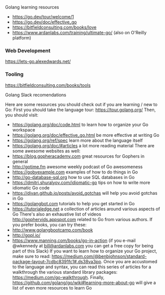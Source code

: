 Golang learning resources

* https://go.dev/tour/welcome/1
* https://go.dev/doc/effective_go
* https://bitfieldconsulting.com/books/love
* https://www.ardanlabs.com/training/ultimate-go/ (also on O'Reilly platform)

### Web Development
https://lets-go.alexedwards.net/

### Tooling
https://bitfieldconsulting.com/books/tools


Golang Slack recomendations

Here are some resources you should check out if you are learning / new to Go:
First you should take the language tour: https://tour.golang.org/
Then, you should visit:
- https://golang.org/doc/code.html to learn how to organize your Go workspace
- https://golang.org/doc/effective_go.html be more effective at writing Go
- https://golang.org/ref/spec learn more about the language itself
- https://golang.org/doc/#articles a lot more reading material
There are some awesome websites as well:
- https://blog.gopheracademy.com great resources for Gophers in general
- http://gotime.fm awesome weekly podcast of Go awesomeness
- https://gobyexample.com examples of how to do things in Go
- http://go-database-sql.org how to use SQL databases in Go
- https://dmitri.shuralyov.com/idiomatic-go tips on how to write more idiomatic Go code
- https://divan.github.io/posts/avoid_gotchas will help you avoid gotchas in Go
- https://golangbot.com tutorials to help you get started in Go
- https://tutorialedge.net a collection of articles around various aspects of Go
There's also an exhaustive list of videos http://gophervids.appspot.com related to Go from various authors.
If you prefer books, you can try these:
- http://www.golangbootcamp.com/book
- http://gopl.io/
- https://www.manning.com/books/go-in-action (if you e-mail @wkennedy at bill@ardanlabs.com you can get a free copy for being part of this Slack)
If you want to learn how to organize your Go project, make sure to read: https://medium.com/@benbjohnson/standard-package-layout-7cdbc8391fc1#.ds38va3pp.
Once you are accustomed to the language and syntax, you can read this series of articles for a walkthrough the various standard library packages: https://medium.com/go-walkthrough.
Finally, https://github.com/golang/go/wiki#learning-more-about-go will give a list of even more resources to learn Go